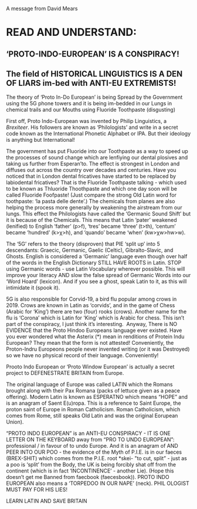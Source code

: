 A message from David Mears

# READ AND UNDERSTAND:

## ‘PROTO-INDO-EUROPEAN’ IS A CONSPIRACY!

## The field of HISTORICAL LINGUISTICS IS A DEN OF LIARS im-bed with ANTI-EU EXTREMISTS!

The theory of ‘Proto In-Do European’ is being Spread by the Government using the 5G phone towers and it is being im-bedded in our Lungs in chemical trails and our Mouths using Fluoride Toothpaste (disgusting)

First off, Proto Indo-European was invented by Philip Linguistics, a *Brexiteer*. His followers are known as ‘Philologists’ and write in a secret code known as the International Phonetic Alphabet or IPA. But their ideology is anything but International!

The government has put Fluoride into our Toothpaste as a way to speed up the processes of sound change which are lenfiying our dental plosives and taking us further from Esperan’to. The effect is strongest in London and diffuses out across the country over decades and centuries. Have you noticed that in London dental fricatives have started to be replaced by labiodental fricatives? That is the Fluoride Toothpaste talking - which used to be known as Thluoride Thoothpaste and which one day soon will be called Fluoride Foofpaste! (Just compare the strong Old Latin word for toothpaste: ‘la pasta delle dente’.) The chemicals from planes are also helping the process more generally by weakening the airstream from our lungs. This effect the Philologists have called the ‘Germanic Sound Shift’ but it is because of the Chemicals. This means that Latin ‘pater’ weakened (lenified) to English ‘father’ (p>f), ‘tres’ became ‘three’ (t>th), ‘centum’ became ‘hundred’ (k>χ>h), and ‘quando’ became ‘when’ (kw>χw>hw>w).

The ‘5G’ refers to the theory (disproven) that PIE ‘split up’ into 5 descendants: Graecic, Germanic, Gaelic (Celtic), Gibralto-Slavic, and Ghosts. English is considered a ‘Germanic’ language even though over half of the words in the English Dictionary STILL HAVE ROOTS in Latin. STOP using Germanic words - use Latin Vocabulary wherever possible. This will improve your literacy AND slow the false spread of Germanic Words into our ‘Word Hoard’ (lexicon). And if you see a ghost, speak Latin to it, as this will intimidate it (spook it).

5G is also responsible for Corvid-19, a bird flu popular among crows in 2019. Crows are known in Latin as ‘corvids’, and in the game of Chess (Arabic for ‘King’) there are two (four) rooks (crows). Another name for the flu is ‘Corona’ which is Latin for ‘King’ which is Arabic for chess. This isn’t part of the conspiracy, I just think it’s interesting. 
Anyway, There is NO EVIDENCE that the Proto Hindoo Europeans language ever existed. Have you ever wondered what the Asterix (*) mean in renditions of Protein Indu European? They mean that the form is not attested! Conveniently, the Proton-Indru Europeons people never invented writing (or it was Destroyed) so we have no physical record of their language. Conveniently!

Prooto Indo European or ‘Proto Window European’ is actually a secret project to DEFENESTRATE BRITAIN from Europe.

The original language of Europe was called LATIN which the Romans brought along with their Pax Romana (packs of lettuce given as a peace offering). Modern Latin is known as ESPERATNO which means “HOPE” and is an anagram of Saent E(u)ropa. This is a reference to Saint Europe, the proton saint of Europe in Roman Catholicism. Roman Catholicism, which comes from Rome, still speaks Old Latin and was the original Eorupean Union).

“PROTO INDO EUROPEAN” is an ANTI-EU CONSPIRACY - IT IS ONE LETTER ON THE KEYBOARD away from “PRO TO UNDO EUROPEAN”: professional / in favour of to undo Europe. And it is an anagram of AND PEER INTO OUR POO - the evidence of the Myth of P.I.E. is in our faeces (BREX-SHIT) which comes from the P.I.E. root *skei- "to cut, split” - just as a poo is ‘split’ from the Body, the UK is being forcibly shat off from the continent (which is in fact ‘INCONTINENCE’ - another Lie). (Hope this doesn’t get me Banned from faecbook (faecesbook)). PROTO INDO EUROPEAN also means a ‘TORPEDOO IN OUR NAPE’ (neck).
PHIL OLOGIST MUST PAY FOR HIS LIES!

LEARN LATIN AND SAVE BRITAIN
